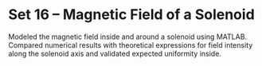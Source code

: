 # Set 16 – Magnetic Field of a Solenoid

Modeled the magnetic field inside and around a solenoid using MATLAB. Compared numerical results with theoretical expressions for field intensity along the solenoid axis and validated expected uniformity inside.
